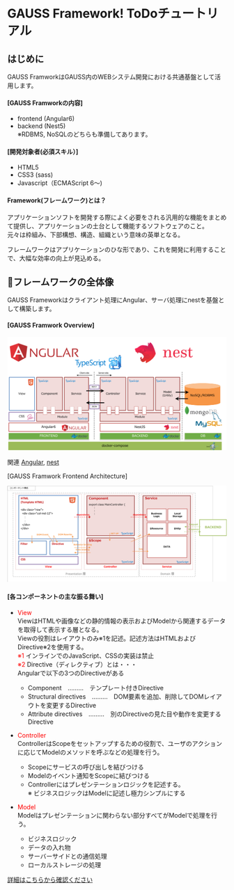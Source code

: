 # GAUSS Framework! ToDoチュートリアル

## はじめに 
GAUSS FramworkはGAUSS内のWEBシステム開発における共通基盤として活用します。

#### [GAUSS Framworkの内容]
 - frontend (Angular6)
 - backend (Nest5)  
※RDBMS, NoSQLのどちらも準備してあります。


#### [開発対象者(必須スキル）]
 - HTML5
 - CSS3 (sass)
 - Javascript（ECMAScript 6～)


#### Framework(フレームワーク)とは？  
アプリケーションソフトを開発する際によく必要をされる汎用的な機能をまとめて提供し、アプリケーションの土台として機能するソフトウェアのこと。  
元々は枠組み、下部構想、構造、組織という意味の英単となる。

フレームワークはアプリケーションのひな形であり、これを開発に利用することで、大幅な効率の向上が見込める。


## フレームワークの全体像
GAUSS Frameworkはクライアント処理にAngular、サーバ処理にnestを基盤として構築します。

#### [GAUSS Framwork Overview]

![GAUSS Framwork Overview](https://github.com/tsunaki00/GAUSS-Framework-Angular/blob/master/readme_images/framework_overview.png)

関連
[Angular](https://angular.jp/), [nest](http://nestjs.com/)


[GAUSS Framwork Frontend Architecture]

![GAUSS Framwork Frontend Architecture](https://github.com/tsunaki00/GAUSS-Framework-Angular/blob/master/readme_images/front_architecture.png)

#### [各コンポーネントの主な振る舞い]
  - <span style="color: red; ">View</span>  
  ViewはHTMLや画像などの静的情報の表示およびModelから関連するデータを取得して表示する層となる。  
  Viewの役割はレイアウトのみ※1を記述。記述方法はHTMLおよびDirective※2を使用する。  
   <span style="color: red; ">※1</span> インラインでのJavaScript、CSSの実装は禁止  
   <span style="color: red; ">※2</span> Directive（ディレクティブ）とは・・・  
    Angularで以下の3つのDirectiveがある  
    - Component　………　テンプレート付きDirective
    - Structural directives　………　DOM要素を追加、削除してDOMレイアウトを変更するDirective
    - Attribute directives　………　別のDirectiveの見た目や動作を変更するDirective  

  - <span style="color: red; ">Controller</span>   
   ControllerはScopeをセットアップするための役割で、ユーザのアクションに応じてModelのメソッドを呼ぶなどの処理を行う。  
      - Scopeにサービスの呼び出しを結びつける  
      - Modelのイベント通知をScopeに結びつける
      - Controllerにはプレゼンテーションロジックを記述する。  
    ※ ビジネスロジックはModelに記述し極力シンプルにする

 -  <span style="color: red; ">Model</span>     
   Modelはプレゼンテーションに関わらない部分すべてがModelで処理を行う。
    - ビジネスロジック
    - データの入れ物
    - サーバーサイドとの通信処理
    - ローカルストレージの処理


[詳細はこちらから確認ください](https://github.com/tsunaki00/GAUSS-Framework-Angular/blob/master/GAUSS_%E3%83%95%E3%83%AC%E3%83%BC%E3%83%A0%E3%83%AF%E3%83%BC%E3%82%AF%E9%96%8B%E7%99%BA%E3%83%9E%E3%83%8B%E3%83%A5%E3%82%A2%E3%83%AB.pdf)